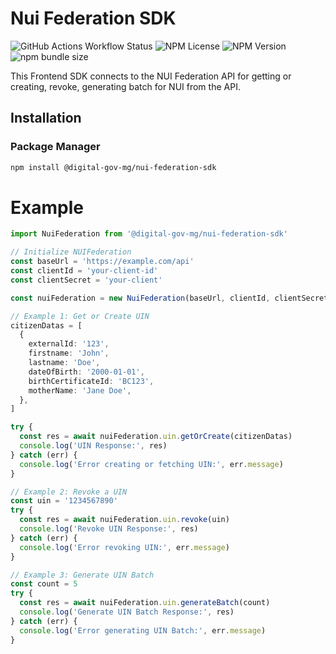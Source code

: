 # Nui Federation SDK

![GitHub Actions Workflow Status](https://img.shields.io/github/actions/workflow/status/digital-gov-mg/nui-federation-sdk/build.yml?style=for-the-badge)
![NPM License](https://img.shields.io/npm/l/%40digital-gov-mg%2Fnui-federation-sdk?style=for-the-badge)
![NPM Version](https://img.shields.io/npm/v/%40digital-gov-mg%2Fnui-federation-sdk?style=for-the-badge)
![npm bundle size](https://img.shields.io/bundlephobia/min/%40digital-gov-mg%2Fnui-federation-sdk?style=for-the-badge)

This Frontend SDK connects to the NUI Federation API for getting or creating, revoke, generating batch for NUI from the API.

## Installation

### Package Manager

```sh
npm install @digital-gov-mg/nui-federation-sdk
```

# Example

```ts
import NuiFederation from '@digital-gov-mg/nui-federation-sdk'

// Initialize NUIFederation
const baseUrl = 'https://example.com/api'
const clientId = 'your-client-id'
const clientSecret = 'your-client'

const nuiFederation = new NuiFederation(baseUrl, clientId, clientSecret)

// Example 1: Get or Create UIN
citizenDatas = [
  {
    externalId: '123',
    firstname: 'John',
    lastname: 'Doe',
    dateOfBirth: '2000-01-01',
    birthCertificateId: 'BC123',
    motherName: 'Jane Doe',
  },
]

try {
  const res = await nuiFederation.uin.getOrCreate(citizenDatas)
  console.log('UIN Response:', res)
} catch (err) {
  console.log('Error creating or fetching UIN:', err.message)
}

// Example 2: Revoke a UIN
const uin = '1234567890'
try {
  const res = await nuiFederation.uin.revoke(uin)
  console.log('Revoke UIN Response:', res)
} catch (err) {
  console.log('Error revoking UIN:', err.message)
}

// Example 3: Generate UIN Batch
const count = 5
try {
  const res = await nuiFederation.uin.generateBatch(count)
  console.log('Generate UIN Batch Response:', res)
} catch (err) {
  console.log('Error generating UIN Batch:', err.message)
}
```
